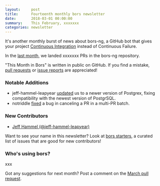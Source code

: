 ```yaml
---
layout:     post
title:      Fourteenth monthly bors newsletter
date:       2018-03-01 00:00:00
summary:    This February, xxxxxxx
categories: newsletter
---
```


It's another monthly burst of news about bors-ng,
a GitHub bot that gives your project [Continuous Integration][tweet] instead of Continuous Failure.

[tweet]: https://twitter.com/hynek/status/955006003623464961 "Twitter thread"

In the [last month](https://github.com/bors-ng/bors-ng/pulls?utf8=%E2%9C%93&q=is%3Apr%20is%3Aclosed%20closed%3A2018-02-01..2018-02-28),
we landed xxxxxxx PRs in the bors-ng repository.

"This Month in Bors" is written in public on GitHub.
If you find a mistake, [pull requests] or [issue reports] are appreciated!

[pull requests]: https://github.com/bors-ng/bors-ng.github.io/pulls
[issue reports]: https://github.com/bors-ng/bors-ng.github.io/issues


### Notable Additions

* jeff-hammel-leapyear [updated](https://github.com/bors-ng/bors-ng/pull/348) us to a newer version of Postgrex, fixing compatibility with the newest version of PostgrSQL.
* notriddle [fixed](https://github.com/bors-ng/bors-ng/pull/350) a bug in canceling a PR in a multi-PR batch.


### New Contributors

* [Jeff Hammel (@jeff-hammel-leapyear)](https://github.com/jeff-hammel-leapyear)

Want to see your name in this newsletter? Look at [bors starters](https://bors.tech/starters/), a curated list of issues that are good for new contributors!


### Who's using bors?

xxx

Got any suggestions for next month?
Post a comment on the [March pull request](https://github.com/bors-ng/bors-ng.github.io/pull/33).
